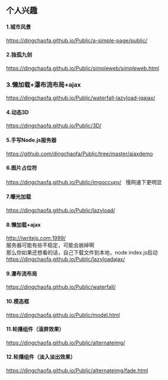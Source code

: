 ## 个人兴趣

#### 1.城市风景  
 https://dingchaofa.github.io/Public/a-simple-page/public/

#### 2.独孤九剑  
https://dingchaofa.github.io/Public/simpleweb/simpleweb.html

### 3.懒加载+瀑布流布局+ajax  
https://dingchaofa.github.io/Public/waterfall-lazyload-jqajax/


#### 4.动态3D  
https://dingchaofa.github.io/Public/3D/
#### 5.手写Node.js服务器  
https://github.com/dingchaofa/Public/tree/master/ajaxdemo
#### 6.图片占位符  
https://dingchaofa.github.io/Public/imgoccupy/  
慢网速下更明显
#### 7.曝光加载  
https://dingchaofa.github.io/Public/lazyload/  

#### 8.懒加载+ajax    
http://iwritejs.com:1999/    
服务器可能有些不稳定，可能会崩掉啊    
那么你如果还想看的话，自己下载文件到本地，node index.js启动    
https://dingchaofa.github.io/Public/lazyloadajax/
#### 9.瀑布流布局  
https://dingchaofa.github.io/Public/waterfall/
#### 10.模态框  
https://dingchaofa.github.io/Public/model.html

#### 11.轮播组件（滚屏效果）    
https://dingchaofa.github.io/Public/alternateimg/
#### 12.轮播组件（淡入淡出效果）   
https://dingchaofa.github.io/Public/alternateimg/fade.html